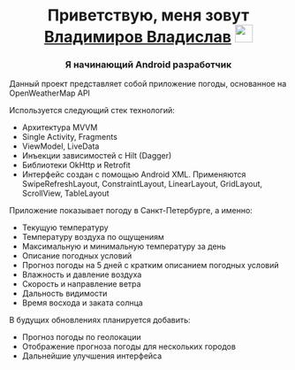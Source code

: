 <h1 align="center">Приветствую, меня зовут<a href="https://daniilshat.ru/" target="_blank"> Владимиров Владислав</a> 
<img src="https://github.com/blackcater/blackcater/raw/main/images/Hi.gif" height="32"/></h1>
<h3 align="center">Я начинающий Android разработчик</h3>

Данный проект представляет собой приложение погоды, основанное на OpenWeatherMap API

Используется следующий стек технологий:
- Архитектура MVVM
- Single Activity, Fragments
- ViewModel, LiveData
- Инъекции зависимостей c Hilt (Dagger)
- Библиотеки OkHttp и Retrofit
- Интерфейс создан с помощью Android XML. Применяются SwipeRefreshLayout, ConstraintLayout, LinearLayout, GridLayout, ScrollView, TableLayout

 Приложение показывает погоду в Санкт-Петербурге, а именно:
- Текущую температуру
- Температуру воздуха по ощущениям
- Максимальную и минимальную температуру за день
- Описание погодных условий
- Прогноз погоды на 5 дней с кратким описанием погодных условий
- Влажность и давление воздуха
- Скорость и направление ветра
- Дальность видимости
- Время восхода и заката солнца
  
В будущих обновлениях планируется добавить:
- Прогноз погоды по геолокации
- Отображение прогноза погоды для нескольких городов
- Дальнейшие улучшения интерфейса
